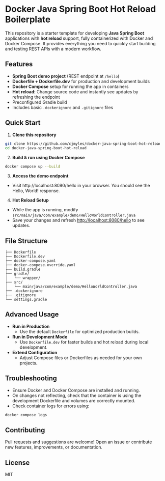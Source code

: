 # Docker Java Spring Boot Hot Reload Boilerplate

This repository is a starter template for developing **Java Spring Boot** applications with **hot reload** support, fully containerized with Docker and Docker Compose. It provides everything you need to quickly start building and testing REST APIs with a modern workflow.

## Features

- **Spring Boot demo project** (REST endpoint at `/hello`)
- **Dockerfile + Dockerfile.dev** for production and development builds
- **Docker Compose** setup for running the app in containers
- **Hot reload**: Change source code and instantly see updates by refreshing the endpoint
- Preconfigured Gradle build
- Includes basic `.dockerignore` and `.gitignore` files

## Quick Start

1. **Clone this repository**

```bash
git clone https://github.com/cjmyles/docker-java-spring-boot-hot-reload.git
cd docker-java-spring-boot-hot-reload
```

2. **Build & run using Docker Compose**

```bash
docker compose up --build
```

3. **Access the demo endpoint**

- Visit http://localhost:8080/hello in your browser. You should see the Hello, World! response.

4. **Hot Reload Setup**

- While the app is running, modify `src/main/java/com/example/demo/HelloWorldController.java`
- Save your changes and refresh [http://localhost:8080/hello](http://localhost:8080/hello) to see updates.

## File Structure

```text
├── Dockerfile
├── Dockerfile.dev
├── docker-compose.yaml
├── docker-compose.override.yaml
├── build.gradle
├── gradle/
│   └── wrapper/
├── src/
│   └── main/java/com/example/demo/HelloWorldController.java
├── .dockerignore
├── .gitignore
└── settings.gradle
```


## Advanced Usage

- **Run in Production**
  - Use the default `Dockerfile` for optimized production builds.
- **Run in Development Mode**
  - Use `Dockerfile.dev` for faster builds and hot reload during local development.
- **Extend Configuration**
  - Adjust Compose files or Dockerfiles as needed for your own projects.

## Troubleshooting

- Ensure Docker and Docker Compose are installed and running.
- On changes not reflecting, check that the container is using the development Dockerfile and volumes are correctly mounted.
- Check container logs for errors using:

```bash
docker compose logs
```

## Contributing

Pull requests and suggestions are welcome! Open an issue or contribute new features, improvements, or documentation.

## License

MIT